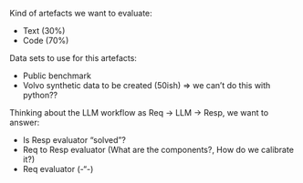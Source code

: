 Kind of artefacts we want to evaluate: 
- Text (30%)
- Code (70%)

Data sets to use for this artefacts:
- Public benchmark 
- Volvo synthetic data to be created (50ish) => we can’t do this with python?? 

Thinking about the LLM workflow as Req -> LLM -> Resp, we want to answer:
- Is Resp evaluator “solved”?
- Req to Resp evaluator (What are the components?, How do we calibrate it?)
- Req evaluator (-“-)